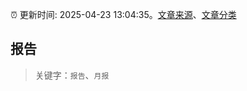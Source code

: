 :alarm_clock: 更新时间: 2025-04-23 13:04:35。[文章来源](/README.md)、[文章分类](/TAGS.md)

## 报告


> 关键字：`报告`、`月报`



